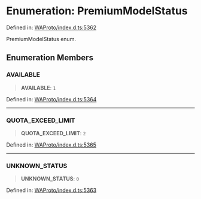 # Enumeration: PremiumModelStatus

Defined in: [WAProto/index.d.ts:5362](https://github.com/Fokusdotid/bail/blob/546bbbb35e652e95f45982a71bee62b2c682e4eb/WAProto/index.d.ts#L5362)

PremiumModelStatus enum.

## Enumeration Members

### AVAILABLE

> **AVAILABLE**: `1`

Defined in: [WAProto/index.d.ts:5364](https://github.com/Fokusdotid/bail/blob/546bbbb35e652e95f45982a71bee62b2c682e4eb/WAProto/index.d.ts#L5364)

***

### QUOTA\_EXCEED\_LIMIT

> **QUOTA\_EXCEED\_LIMIT**: `2`

Defined in: [WAProto/index.d.ts:5365](https://github.com/Fokusdotid/bail/blob/546bbbb35e652e95f45982a71bee62b2c682e4eb/WAProto/index.d.ts#L5365)

***

### UNKNOWN\_STATUS

> **UNKNOWN\_STATUS**: `0`

Defined in: [WAProto/index.d.ts:5363](https://github.com/Fokusdotid/bail/blob/546bbbb35e652e95f45982a71bee62b2c682e4eb/WAProto/index.d.ts#L5363)

